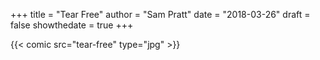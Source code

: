 +++
title = "Tear Free"
author = "Sam Pratt"
date = "2018-03-26"
draft = false
showthedate = true
+++

{{< comic src="tear-free" type="jpg" >}}
